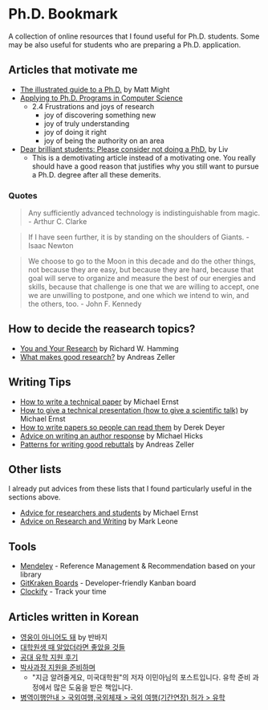 # Ph.D. Bookmark
A collection of online resources that I found useful for Ph.D. students. Some may be also useful for students who are preparing a Ph.D. application.

## Articles that motivate me
* [The illustrated guide to a Ph.D.](http://matt.might.net/articles/phd-school-in-pictures/) by Matt Might
* [Applying to Ph.D. Programs in Computer Science](http://www.cs.cmu.edu/~harchol/gradschooltalk.pdf)
  * 2.4 Frustrations and joys of research
    * joy of discovering something new
    * joy of truly understanding
    * joy of doing it right
    * joy of being the authority on an area
* [Dear brilliant students: Please consider not doing a PhD.](https://liv.dreamwidth.org/389934.html) by Liv
  * This is a demotivating article instead of a motivating one. You really should have a good reason that justifies why you still want to pursue a Ph.D. degree after all these demerits.

### Quotes

> Any sufficiently advanced technology is indistinguishable from magic. - Arthur C. Clarke

> If I have seen further, it is by standing on the shoulders of Giants. - Isaac Newton

> We choose to go to the Moon in this decade and do the other things, not because they are easy, but because they are hard, because that goal will serve to organize and measure the best of our energies and skills, because that challenge is one that we are willing to accept, one we are unwilling to postpone, and one which we intend to win, and the others, too. - John F. Kennedy

## How to decide the reasearch topics?
* [You and Your Research](https://d37ugbyn3rpeym.cloudfront.net/stripe-press/TAODSAE_zine_press.pdf) by Richard W. Hamming
* [What makes good research?](https://andreas-zeller.info/2012/10/16/what-makes-good-research.html) by Andreas Zeller

## Writing Tips
* [How to write a technical paper](https://homes.cs.washington.edu/~mernst/advice/write-technical-paper.html) by Michael Ernst
* [How to give a technical presentation (how to give a scientific talk)](https://homes.cs.washington.edu/~mernst/advice/giving-talk.html) by Michael Ernst
* [How to write papers so people can read them](https://people.mpi-sws.org/~dreyer/talks/talk-plmw16.pdf) by Derek Deyer
* [Advice on writing an author response](http://www.pl-enthusiast.net/2014/09/17/advice-writing-author-response/) by Michael Hicks
* [Patterns for writing good rebuttals](https://andreas-zeller.info/2012/10/01/patterns-for-writing-good-rebuttals.html) by Andreas Zeller

## Other lists
I already put advices from these lists that I found particularly useful in the sections above.

* [Advice for researchers and students](https://homes.cs.washington.edu/~mernst/advice/) by Michael Ernst
* [Advice on Research and Writing](http://www.cs.cmu.edu/afs/cs.cmu.edu/user/mleone/web/how-to.html) by Mark Leone

## Tools
* [Mendeley](https://www.mendeley.com/) - Reference Management & Recommendation based on your library
* [GitKraken Boards](https://www.gitkraken.com/boards) - Developer-friendly Kanban board
* [Clockify](https://clockify.me/) - Track your time

## Articles written in Korean
* [영웅이 아니어도 돼](https://bbs.ruliweb.com/family/212/board/300063/read/30572881) by 반바지
* [대학원생 때 알았더라면 좋았을 것들](http://gradschoolstory.net/)
* [공대 유학 지원 후기](https://www.gohackers.com/?c=prepare/prepare_info/go_gradu&uid=89154)
* [박사과정 지원을 준비하며](https://minalee.info/2016/12/19/%EB%B0%95%EC%82%AC%EA%B3%BC%EC%A0%95-%EC%A7%80%EC%9B%90%EC%9D%84-%EC%A4%80%EB%B9%84%ED%95%98%EB%A9%B0/)
  * "지금 알려줄게요, 미국대학원"의 저자 이민아님의 포스트입니다. 유학 준비 과정에서 많은 도움을 받은 책입니다.
* [병역이행안내 > 국외여행,국외체재 > 국외 여행(기간연장) 허가 > 유학](https://www.mma.go.kr/seoul/contents.do?mc=mma0000786)
